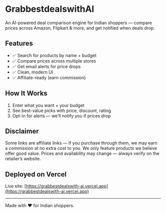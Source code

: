 # GrabbestdealswithAI

An AI-powered deal comparison engine for Indian shoppers — compare prices across Amazon, Flipkart & more, and get notified when deals drop.

## Features
- ✅ Search for products by name + budget
- ✅ Compare prices across multiple stores
- ✅ Get email alerts for price drops
- ✅ Clean, modern UI
- ✅ Affiliate-ready (earn commission)

## How It Works
1. Enter what you want + your budget
2. See best-value picks with price, discount, rating
3. Opt-in for alerts — we’ll notify you if prices drop

## Disclaimer
Some links are affiliate links — if you purchase through them, we may earn a commission at no extra cost to you. We only feature products we believe offer good value. Prices and availability may change — always verify on the retailer’s website.

## Deployed on Vercel
Live site: [https://grabbestdealswith-ai.vercel.app](https://grabbestdealswith-ai.vercel.app)

---

Made with ❤️ for Indian shoppers.
